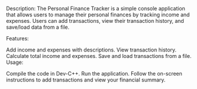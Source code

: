 Description: The Personal Finance Tracker is a simple console application that allows users to manage their personal finances by tracking income and expenses. Users can add transactions, view their transaction history, and save/load data from a file.

Features:

Add income and expenses with descriptions.
View transaction history.
Calculate total income and expenses.
Save and load transactions from a file.
Usage:

Compile the code in Dev-C++.
Run the application.
Follow the on-screen instructions to add transactions and view your financial summary.
